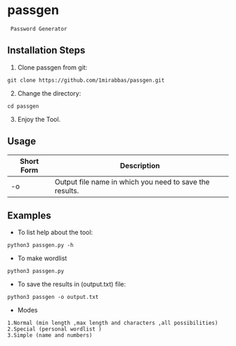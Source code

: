 # passgen
```
 Password Generator
```

## Installation Steps

1. Clone passgen from git:
```
git clone https://github.com/1mirabbas/passgen.git
```
2. Change the directory:
```
cd passgen
```

3. Enjoy the Tool.



## Usage

Short Form    | Description
------------- |----------------------------------------------------------
-o            | Output file name in which you need to save the results.



## Examples

* To list help about the tool:
```
python3 passgen.py -h
```
* To make wordlist
```
python3 passgen.py
```

* To save the results in (output.txt) file:
```
python3 passgen -o output.txt
```
* Modes
```
1.Normal (min length ,max length and characters ,all possibilities)
2.Special (personal wordlist )
3.Simple (name and numbers)
```


